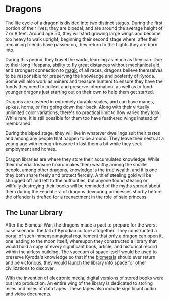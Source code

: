 # Dragons

The life cycle of a dragon is divided into two distinct stages. During the first portion of their lives, they are bipedal, and are around the average height of 7 or 8 feet. Around age 50, they will start growing large wings and become too heavy to walk upright, beginning their second stage where, after their remaining friends have passed on, they return to the flights they are born into.

During this period, they travel the world, learning as much as they can. Due to their long lifespans, ability to fly great distances without mechanical aid, and strongest connection to [magic](magic.md) of all races, dragons believe themselves to be responsible for preserving the knowledge and posterity of Kyroda. Some will also work as miners and treasure hunters to ensure they have the funds they need to collect and preserve information, as well as to fund younger dragons just starting out on their own to help them get started.

Dragons are covered in extremely durable scales, and can have manes, spikes, horns, or fins going down their back. Along with their virtually unlimited color variations, there's no practical limit to how varied they look. While rare, it is still possible for them too have feathered wings instead of membraned.

During the biped stage, they will live in whatever dwellings suit their tastes and among any people that happen to be around. They leave their nests at a young age with enough treasure to last them a bit while they seek employment and homes.

Dragon libraries are where they store their accumulated knowledge. While their material treasure hoard makes them wealthy among the smaller people, among other dragons, knowledge is the true wealth, and it is one they both share freely and protect fiercely. A thief stealing gold will be shrugged off and left to the authorities, but anyone found stealing or willfully destroying their books will be reminded of the myths spread about them during the Feudal era of dragons devouring princesses shortly before the offender is drafted for a reenactment in the role of said princess.

## The Lunar Library

After the Biometal War, the dragons made a pact to prepare for the worst case scenario: the fall of Kyrodian culture altogether. They constructed a portal of such immense magical requirement that only a dragon can open it, one leading to the moon itself, whereupon they constructed a library that would hold a copy of every significant book, article, and historical record within the airless building. The vaccuum of space itself would be used to preserve Kyroda's knowledge so that if the [biometals](biometals.md) should ever return and be victorious, they would launch the library into space for other civilizations to discover.

With the invention of electronic media, digital versions of stored books were put into production. An entire wing of the library is dedicated to storing miles and miles of data tapes. These tapes also include significant audio and video documents.
